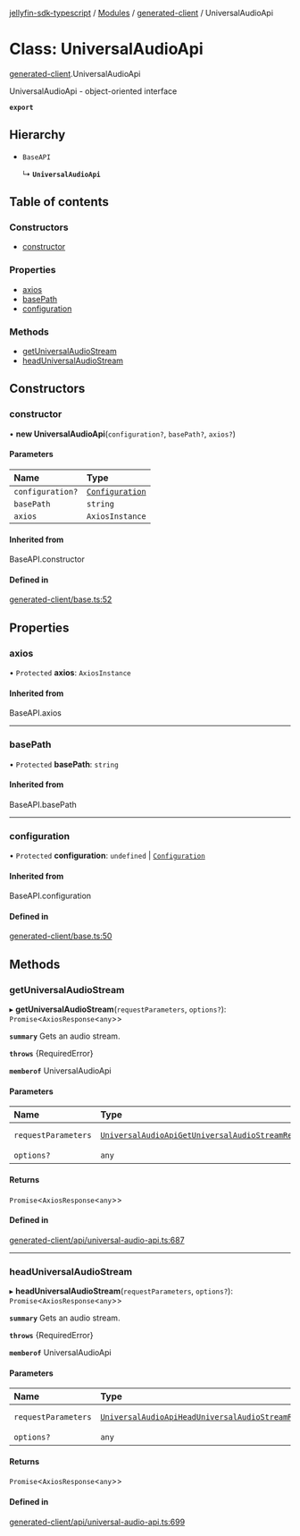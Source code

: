 [jellyfin-sdk-typescript](../README.md) / [Modules](../modules.md) / [generated-client](../modules/generated_client.md) / UniversalAudioApi

# Class: UniversalAudioApi

[generated-client](../modules/generated_client.md).UniversalAudioApi

UniversalAudioApi - object-oriented interface

**`export`**

## Hierarchy

- `BaseAPI`

  ↳ **`UniversalAudioApi`**

## Table of contents

### Constructors

- [constructor](generated_client.UniversalAudioApi.md#constructor)

### Properties

- [axios](generated_client.UniversalAudioApi.md#axios)
- [basePath](generated_client.UniversalAudioApi.md#basepath)
- [configuration](generated_client.UniversalAudioApi.md#configuration)

### Methods

- [getUniversalAudioStream](generated_client.UniversalAudioApi.md#getuniversalaudiostream)
- [headUniversalAudioStream](generated_client.UniversalAudioApi.md#headuniversalaudiostream)

## Constructors

### constructor

• **new UniversalAudioApi**(`configuration?`, `basePath?`, `axios?`)

#### Parameters

| Name | Type |
| :------ | :------ |
| `configuration?` | [`Configuration`](generated_client.Configuration.md) |
| `basePath` | `string` |
| `axios` | `AxiosInstance` |

#### Inherited from

BaseAPI.constructor

#### Defined in

[generated-client/base.ts:52](https://github.com/thornbill/jellyfin-sdk-typescript/blob/e430881/src/generated-client/base.ts#L52)

## Properties

### axios

• `Protected` **axios**: `AxiosInstance`

#### Inherited from

BaseAPI.axios

___

### basePath

• `Protected` **basePath**: `string`

#### Inherited from

BaseAPI.basePath

___

### configuration

• `Protected` **configuration**: `undefined` \| [`Configuration`](generated_client.Configuration.md)

#### Inherited from

BaseAPI.configuration

#### Defined in

[generated-client/base.ts:50](https://github.com/thornbill/jellyfin-sdk-typescript/blob/e430881/src/generated-client/base.ts#L50)

## Methods

### getUniversalAudioStream

▸ **getUniversalAudioStream**(`requestParameters`, `options?`): `Promise`<`AxiosResponse`<`any`\>\>

**`summary`** Gets an audio stream.

**`throws`** {RequiredError}

**`memberof`** UniversalAudioApi

#### Parameters

| Name | Type | Description |
| :------ | :------ | :------ |
| `requestParameters` | [`UniversalAudioApiGetUniversalAudioStreamRequest`](../interfaces/generated_client.UniversalAudioApiGetUniversalAudioStreamRequest.md) | Request parameters. |
| `options?` | `any` | - |

#### Returns

`Promise`<`AxiosResponse`<`any`\>\>

#### Defined in

[generated-client/api/universal-audio-api.ts:687](https://github.com/thornbill/jellyfin-sdk-typescript/blob/e430881/src/generated-client/api/universal-audio-api.ts#L687)

___

### headUniversalAudioStream

▸ **headUniversalAudioStream**(`requestParameters`, `options?`): `Promise`<`AxiosResponse`<`any`\>\>

**`summary`** Gets an audio stream.

**`throws`** {RequiredError}

**`memberof`** UniversalAudioApi

#### Parameters

| Name | Type | Description |
| :------ | :------ | :------ |
| `requestParameters` | [`UniversalAudioApiHeadUniversalAudioStreamRequest`](../interfaces/generated_client.UniversalAudioApiHeadUniversalAudioStreamRequest.md) | Request parameters. |
| `options?` | `any` | - |

#### Returns

`Promise`<`AxiosResponse`<`any`\>\>

#### Defined in

[generated-client/api/universal-audio-api.ts:699](https://github.com/thornbill/jellyfin-sdk-typescript/blob/e430881/src/generated-client/api/universal-audio-api.ts#L699)
